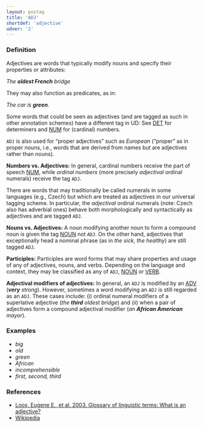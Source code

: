 ```yaml
---
layout: postag
title: 'ADJ'
shortdef: 'adjective'
udver: '2'
---
```


### Definition

Adjectives are words that typically modify nouns and specify their
properties or attributes:

_The **oldest French** bridge_

They may also function as predicates, as in:

_The car is **green**._

Some words that could be seen as adjectives (and are tagged as such
in other annotation schemes) have a different tag in UD: See [DET]()
for determiners and [NUM]() for (cardinal) numbers.

`ADJ` is also used for “proper adjectives” such as *European*
(“proper” as in proper nouns, i.e., words that are derived from names
but are adjectives rather than nouns).

**Numbers vs. Adjectives:** In general, cardinal numbers receive the
part of speech [NUM](), while _ordinal numbers_ (more
precisely _adjectival_ ordinal numerals) receive the tag `ADJ`.

There are words that may traditionally be called numerals in
some languages (e.g., Czech) but which are treated as adjectives in our
universal tagging scheme. In particular, the _adjectival_ ordinal numerals
(note: Czech also has adverbial ones) behave both morphologically and syntactically as
adjectives and are tagged `ADJ`.

**Nouns vs. Adjectives:** A noun modifying another noun to form a compound noun is given the tag [NOUN]() not `ADJ`.
On the other hand, adjectives that exceptionally head a nominal phrase (as in _the sick, the healthy_)
are still tagged `ADJ`.

**Participles:** Participles are word forms that may share properties and
usage of any of adjectives, nouns, and verbs. Depending on the language and context, they
may be classified as any of `ADJ`, [NOUN]() or [VERB]().

**Adjectival modifiers of adjectives:** In general, an `ADJ` is modified by an [ADV]() (_**very** strong_).
However, sometimes a word modifying an `ADJ` is still regarded as an `ADJ`. These cases include: (i) ordinal numeral modifiers of a superlative adjective (_the **third** oldest bridge_) and (ii) when a pair of adjectives form a compound adjectival modifier (_an **African American** mayor_).


### Examples

- _big_
- _old_
- _green_
- _African_
- _incomprehensible_
- _first, second, third_

### References

- [Loos, Eugene E., et al. 2003. Glossary of linguistic terms: What is an adjective?](https://glossary.sil.org/term/adjective)
- [Wikipedia](http://en.wikipedia.org/wiki/Adjective)
<!-- Interlanguage links updated Út 9. května 2023, 20:03:22 CEST -->
